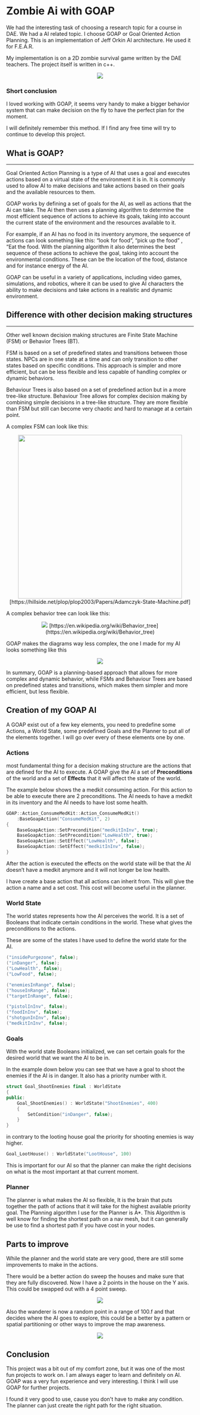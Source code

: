 # Zombie Ai with GOAP

We had the interesting task of choosing a research topic for a course in DAE. We had a AI related topic. I choose GOAP or Goal Oriented Action Planning. This is an implementation of Jeff Orkin AI architecture. He used it for F.E.A.R.

My implementation is on a 2D zombie survival game written by the DAE teachers. The project itself is written in c++.

<div align="center">
  <p align="center">
  <img src=https://github.com/Alynxx/GOAP_Zombie_AI/blob/main/ReadMe/ShowGif.gif>
  </p>
</div>

### Short conclusion

I loved working with GOAP, it seems very handy to make a bigger behavior system that can make decision on the fly to have the perfect plan for the moment. 

I will definitely remember this method. If I find any free time will try to continue to develop this project.

## What is GOAP?

---

Goal Oriented Action Planning is a type of AI that uses a goal and executes actions based on a virtual state of the environment it is in. It is commonly used to allow AI to make decisions and take actions based on their goals and the available resources to them. 

GOAP works by defining a set of goals for the AI, as well as actions that the Ai can take. The Ai then then uses a planning algorithm to determine the most efficient sequence of actions to achieve its goals, taking into account the current state of the environment and the resources available to it.

For example, if an AI has no food in its inventory anymore, the sequence of actions can look something like this: “look for food”, “pick up the food” , “Eat the food. With the planning algorithm it also determines the best sequence of these actions to achieve the goal, taking into account the environmental conditions.  These can be the location of the food, distance and for instance energy of the AI.

GOAP can be useful in a variety of applications, including video games, simulations, and robotics, where it can be used to give AI characters the ability to make decisions and take actions in a realistic and dynamic environment.

## Difference with other decision making structures

---

Other well known decision making structures are Finite State Machine (FSM) or Behavior Trees (BT). 

FSM is based on a set of predefined states and transitions between those states. NPCs are in one state at a time and can only transition to other states based on specific conditions. This approach is simpler and more efficient, but can be less flexible and less capable of handling complex or dynamic behaviors.

Behaviour Trees is also based on a set of predefined action but in a more tree-like structure. Behaviour Tree allows for complex decision making by combining simple decisions in a tree-like structure. They are more flexible than FSM but still can become very chaotic and hard to manage at a certain point. 

A complex FSM can look like this:

<div align="center">
  <p align="center">
<img width="440px" src=https://github.com/Alynxx/GOAP_Zombie_AI/blob/main/ReadMe/FiniteStateMachine.png>
<br>[https://hillside.net/plop/plop2003/Papers/Adamczyk-State-Machine.pdf]
  </p>
</div>

A complex behavior tree can look like this: 

<div align="center">
  <p align="center">
<img src=https://github.com/Alynxx/GOAP_Zombie_AI/blob/main/ReadMe/BehaviorTree.png>
[https://en.wikipedia.org/wiki/Behavior_tree](https://en.wikipedia.org/wiki/Behavior_tree)
  </p>
</div>

GOAP makes the diagrams way less complex, the one I made for my AI looks something like this

<div align="center">
  <p align="center">
<img src=https://github.com/Alynxx/GOAP_Zombie_AI/blob/main/ReadMe/GOAP%20Actions.png>
  </p>
</div>

In summary, GOAP is a planning-based approach that allows for more complex and dynamic behavior, while FSMs and Behaviour Trees are based on predefined states and transitions, which makes them simpler and more efficient, but less flexible. 

## Creation of my GOAP AI

A GOAP exist out of a few key elements, you need to predefine some Actions, a World State, some predefined Goals and the Planner to put all of the elements together. I will go over every of these elements one by one.

### Actions

most fundamental thing for a decision making structure are the actions that are defined for the AI to execute. A GOAP give the AI a set of **Preconditions** of the world and a set of **Effects** that it will affect the state of the world. 

The example below shows the a medkit consuming action. For this action to be able to execute there are 2 preconditions. The AI needs to have a medkit in its inventory and the AI needs to have lost some health.

```cpp
GOAP::Action_ConsumeMedKit::Action_ConsumeMedKit()
	:BaseGoapAction("ConsumeMedKit", 2)
{
	BaseGoapAction::SetPrecondition("medkitInInv", true);
	BaseGoapAction::SetPrecondition("LowHealth", true);
	BaseGoapAction::SetEffect("LowHealth", false);
	BaseGoapAction::SetEffect("medkitInInv", false);
}
```

After the action is executed the effects on the world state will be that the AI doesn’t have a medkit anymore and it will not longer be low health. 

I have create a base action that all actions can inherit from. This will give the action a name and a set cost. This cost will become useful in the planner. 

### World State

The world states represents how the AI perceives the world. It is a set of Booleans that indicate certain conditions in the world. These what gives the preconditions to the actions. 

These are some of the states I have used to define the world state for the AI. 

```cpp
("insidePurgezone", false);
("inDanger", false);
("LowHealth", false);
("LowFood", false);

("enemiesInRange", false);
("houseInRange", false);
("targetInRange", false);

("pistolInInv", false);
("foodInInv", false);
("shotgunInInv", false);
("medkitInInv", false);
```

### Goals

With the world state Booleans initialized, we can set certain goals for the desired world that we want the AI to be in. 

In the example down below you can see that we have a goal to shoot the enemies if the AI is in danger. It also has a priority number with it.

```cpp
struct Goal_ShootEnemies final : WorldState
{
public:
	Goal_ShootEnemies() : WorldState("ShootEnemies", 400)
	{
		SetCondition("inDanger", false);
	}
}
```

in contrary to the looting house goal the priority for shooting enemies is way higher.

```cpp
Goal_LootHouse() : WorldState("LootHouse", 100)
```

This is important for our AI so that the planner can make the right decisions on what is the most important at that current moment. 

### Planner

The planner is what makes the AI so flexible, It is the brain that puts together the path of actions that it will take for the highest available priority goal. The Planning algorithm I use for the Planner is A*. This Algorithm is well know for finding the shortest path on a nav mesh, but it can generally be use to find a shortest path if you have cost in your nodes. 

## Parts to improve

While the planner and the world state are very good, there are still some improvements to make in the actions. 

There would be a better action do sweep the houses and make sure that they are fully discovered. Now I have a 2 points in the house on the Y axis. This could be swapped out with a 4 point sweep.

<div align="center">
  <p align="center">
<img src=https://github.com/Alynxx/GOAP_Zombie_AI/blob/main/ReadMe/SweepingHouse.gif>
  </p>
</div>

Also the wanderer is now a random point in a range of 100.f and that decides where the AI goes to explore, this could be a better by a pattern or spatial partitioning or other ways to improve the map awareness. 

<div align="center">
  <p align="center">
<img src=https://github.com/Alynxx/GOAP_Zombie_AI/blob/main/ReadMe/RandomWander.gif>
  </p>
</div>

## Conclusion

This project was a bit out of my comfort zone, but it was one of the most fun projects to work on. I am always eager to learn and definitely on AI. GOAP was a very fun experience and very interesting. I think I will use GOAP for further projects. 

I found it very good to use, cause you don't have to make any condition. The planner can just create the right path for the right situation.
